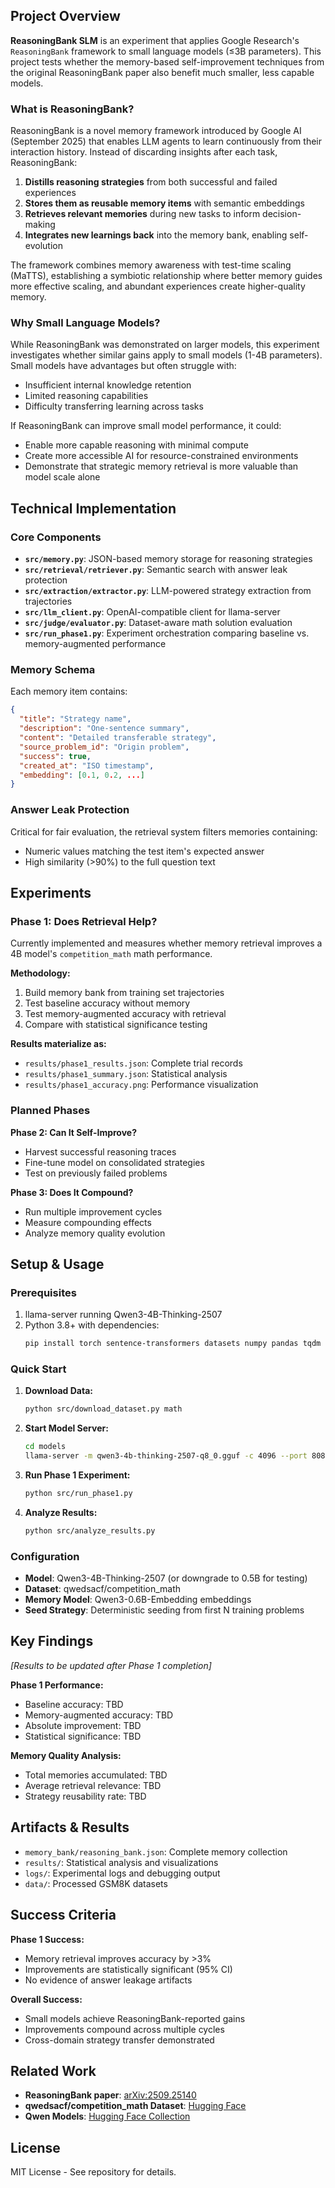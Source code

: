 ## Project Overview

**ReasoningBank SLM** is an experiment that applies Google Research's `ReasoningBank` framework to small language models (≤3B parameters). This project tests whether the memory-based self-improvement techniques from the original ReasoningBank paper also benefit much smaller, less capable models.

### What is ReasoningBank?

ReasoningBank is a novel memory framework introduced by Google AI (September 2025) that enables LLM agents to learn continuously from their interaction history. Instead of discarding insights after each task, ReasoningBank:

1. **Distills reasoning strategies** from both successful and failed experiences
2. **Stores them as reusable memory items** with semantic embeddings  
3. **Retrieves relevant memories** during new tasks to inform decision-making
4. **Integrates new learnings back** into the memory bank, enabling self-evolution

The framework combines memory awareness with test-time scaling (MaTTS), establishing a symbiotic relationship where better memory guides more effective scaling, and abundant experiences create higher-quality memory.

### Why Small Language Models?

While ReasoningBank was demonstrated on larger models, this experiment investigates whether similar gains apply to small models (1-4B parameters). Small models have advantages but often struggle with:
- Insufficient internal knowledge retention
- Limited reasoning capabilities  
- Difficulty transferring learning across tasks

If ReasoningBank can improve small model performance, it could:
- Enable more capable reasoning with minimal compute
- Create more accessible AI for resource-constrained environments
- Demonstrate that strategic memory retrieval is more valuable than model scale alone

## Technical Implementation

### Core Components

- **`src/memory.py`**: JSON-based memory storage for reasoning strategies
- **`src/retrieval/retriever.py`**: Semantic search with answer leak protection
- **`src/extraction/extractor.py`**: LLM-powered strategy extraction from trajectories  
- **`src/llm_client.py`**: OpenAI-compatible client for llama-server
- **`src/judge/evaluator.py`**: Dataset-aware math solution evaluation
- **`src/run_phase1.py`**: Experiment orchestration comparing baseline vs. memory-augmented performance

### Memory Schema

Each memory item contains:
```json
{
  "title": "Strategy name",
  "description": "One-sentence summary", 
  "content": "Detailed transferable strategy",
  "source_problem_id": "Origin problem",
  "success": true,
  "created_at": "ISO timestamp",
  "embedding": [0.1, 0.2, ...]
}
```

### Answer Leak Protection

Critical for fair evaluation, the retrieval system filters memories containing:
- Numeric values matching the test item's expected answer
- High similarity (>90%) to the full question text

## Experiments

### Phase 1: Does Retrieval Help?

Currently implemented and measures whether memory retrieval improves a 4B model's `competition_math` math performance.

**Methodology:**
1. Build memory bank from training set trajectories 
2. Test baseline accuracy without memory
3. Test memory-augmented accuracy with retrieval
4. Compare with statistical significance testing

**Results materialize as:**
- `results/phase1_results.json`: Complete trial records
- `results/phase1_summary.json`: Statistical analysis
- `results/phase1_accuracy.png`: Performance visualization

### Planned Phases

**Phase 2: Can It Self-Improve?**
- Harvest successful reasoning traces
- Fine-tune model on consolidated strategies
- Test on previously failed problems

**Phase 3: Does It Compound?**  
- Run multiple improvement cycles
- Measure compounding effects
- Analyze memory quality evolution

## Setup & Usage

### Prerequisites

1. llama-server running Qwen3-4B-Thinking-2507
2. Python 3.8+ with dependencies:
   ```bash
   pip install torch sentence-transformers datasets numpy pandas tqdm scikit-learn matplotlib requests
   ```

### Quick Start

1. **Download Data:**
   ```bash
   python src/download_dataset.py math
   ```

2. **Start Model Server:**
   ```bash
   cd models
   llama-server -m qwen3-4b-thinking-2507-q8_0.gguf -c 4096 --port 8080 -ngl 99
   ```

3. **Run Phase 1 Experiment:**
   ```bash
   python src/run_phase1.py
   ```

4. **Analyze Results:**
   ```bash
   python src/analyze_results.py
   ```

### Configuration

- **Model**: Qwen3-4B-Thinking-2507 (or downgrade to 0.5B for testing)
- **Dataset**: qwedsacf/competition_math
- **Memory Model**: Qwen3-0.6B-Embedding embeddings
- **Seed Strategy**: Deterministic seeding from first N training problems

## Key Findings

*[Results to be updated after Phase 1 completion]*

**Phase 1 Performance:**
- Baseline accuracy: TBD
- Memory-augmented accuracy: TBD  
- Absolute improvement: TBD
- Statistical significance: TBD

**Memory Quality Analysis:**
- Total memories accumulated: TBD
- Average retrieval relevance: TBD
- Strategy reusability rate: TBD

## Artifacts & Results

- `memory_bank/reasoning_bank.json`: Complete memory collection
- `results/`: Statistical analysis and visualizations  
- `logs/`: Experimental logs and debugging output
- `data/`: Processed GSM8K datasets

## Success Criteria

**Phase 1 Success:**
- Memory retrieval improves accuracy by >3%
- Improvements are statistically significant (95% CI)
- No evidence of answer leakage artifacts

**Overall Success:**  
- Small models achieve ReasoningBank-reported gains
- Improvements compound across multiple cycles
- Cross-domain strategy transfer demonstrated

## Related Work

- **ReasoningBank paper**: [arXiv:2509.25140](https://arxiv.org/abs/2509.25140) 
- **qwedsacf/competition_math Dataset**: [Hugging Face](https://huggingface.co/datasets/qwedsacf/competition_math)
- **Qwen Models**: [Hugging Face Collection](https://huggingface.co/collections/Qwen)


## License

MIT License - See repository for details.